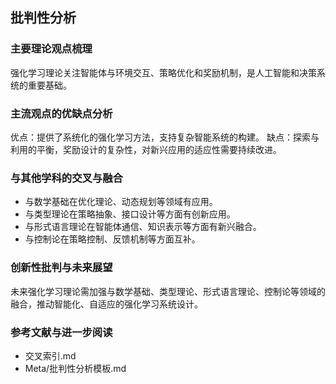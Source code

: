 ## 批判性分析

### 主要理论观点梳理
强化学习理论关注智能体与环境交互、策略优化和奖励机制，是人工智能和决策系统的重要基础。

### 主流观点的优缺点分析
优点：提供了系统化的强化学习方法，支持复杂智能系统的构建。
缺点：探索与利用的平衡，奖励设计的复杂性，对新兴应用的适应性需要持续改进。

### 与其他学科的交叉与融合
- 与数学基础在优化理论、动态规划等领域有应用。
- 与类型理论在策略抽象、接口设计等方面有创新应用。
- 与形式语言理论在智能体通信、知识表示等方面有新兴融合。
- 与控制论在策略控制、反馈机制等方面互补。

### 创新性批判与未来展望
未来强化学习理论需加强与数学基础、类型理论、形式语言理论、控制论等领域的融合，推动智能化、自适应的强化学习系统设计。

### 参考文献与进一步阅读
- 交叉索引.md
- Meta/批判性分析模板.md 